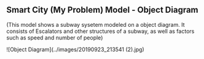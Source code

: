 ## Smart City (My Problem) Model - Object Diagram

(This model shows a subway sysetem modeled on a object diagram. It consists of Escalators and other structures of a subway, as well as factors such as speed and number of people)


![Object Diagram](../images/20190923_213541 (2).jpg)
